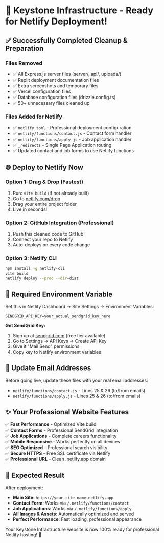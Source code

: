 # 🚀 Keystone Infrastructure - Ready for Netlify Deployment!

## ✅ Successfully Completed Cleanup & Preparation

### Files Removed
- ✅ All Express.js server files (server/, api/, uploads/)
- ✅ Replit deployment documentation files  
- ✅ Extra screenshots and temporary files
- ✅ Vercel configuration files
- ✅ Database configuration files (drizzle.config.ts)
- ✅ 50+ unnecessary files cleaned up

### Files Added for Netlify
- ✅ `netlify.toml` - Professional deployment configuration
- ✅ `netlify/functions/contact.js` - Contact form handler
- ✅ `netlify/functions/apply.js` - Job application handler  
- ✅ `_redirects` - Single Page Application routing
- ✅ Updated contact and job forms to use Netlify functions

## 🌐 Deploy to Netlify Now

### Option 1: Drag & Drop (Fastest)
1. Run: `vite build` (if not already built)
2. Go to [netlify.com/drop](https://netlify.com/drop)
3. Drag your entire project folder
4. Live in seconds!

### Option 2: GitHub Integration (Professional)
1. Push this cleaned code to GitHub
2. Connect your repo to Netlify  
3. Auto-deploys on every code change

### Option 3: Netlify CLI
```bash
npm install -g netlify-cli
vite build
netlify deploy --prod --dir=dist
```

## 🔑 Required Environment Variable

Set this in Netlify Dashboard → Site Settings → Environment Variables:
```
SENDGRID_API_KEY=your_actual_sendgrid_key_here
```

**Get SendGrid Key:**
1. Sign up at [sendgrid.com](https://sendgrid.com) (free tier available)
2. Go to Settings → API Keys → Create API Key
3. Give it "Mail Send" permissions
4. Copy key to Netlify environment variables

## 📧 Update Email Addresses

Before going live, update these files with your real email addresses:
- `netlify/functions/contact.js` - Lines 25 & 26 (to/from emails)
- `netlify/functions/apply.js` - Lines 25 & 26 (to/from emails)

## ✨ Your Professional Website Features

✅ **Fast Performance** - Optimized Vite build  
✅ **Contact Forms** - Professional SendGrid integration  
✅ **Job Applications** - Complete careers functionality  
✅ **Mobile Responsive** - Works perfectly on all devices  
✅ **SEO Optimized** - Professional search visibility  
✅ **Secure HTTPS** - Free SSL certificate via Netlify  
✅ **Professional URL** - Clean .netlify.app domain  

## 🎯 Expected Result

After deployment:
- **Main Site**: `https://your-site-name.netlify.app`
- **Contact Form**: Works via `/.netlify/functions/contact`
- **Job Applications**: Works via `/.netlify/functions/apply`
- **All Images & Assets**: Automatically optimized and served
- **Perfect Performance**: Fast loading, professional appearance

Your Keystone Infrastructure website is now 100% ready for professional Netlify hosting! 🎉